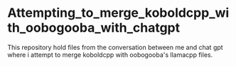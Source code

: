 # Attempting_to_merge_koboldcpp_with_oobogooba_with_chatgpt
This repository hold files from the conversation between me and chat gpt where i attempt to merge koboldcpp with oobogooba's llamacpp files. 
